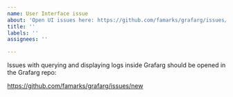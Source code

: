 ```yaml
---
name: User Interface issue
about: 'Open UI issues here: https://github.com/famarks/grafarg/issues/new'
title: ''
labels: ''
assignees: ''

---
```


Issues with querying and displaying logs inside Grafarg should be opened in the Grafarg repo:

https://github.com/famarks/grafarg/issues/new
